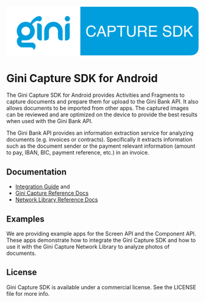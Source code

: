 ![Gini Capture SDK for Android](logo.png)

Gini Capture SDK for Android
============================

The Gini Capture SDK for Android provides Activities and Fragments to capture documents and prepare them for upload to
the Gini Bank API. It also allows documents to be imported from other apps. The captured images can be reviewed and are
optimized on the device to provide the best results when used with the Gini Bank API. 

The Gini Bank API provides an information extraction service for analyzing documents (e.g. invoices or contracts).
Specifically it extracts information such as the document sender or the payment relevant information (amount to pay,
IBAN, BIC, payment reference, etc.) in an invoice.

Documentation
-------------

* [Integration Guide](https://developer.gini.net/gini-mobile-android/capture-sdk/sdk/html/) and
* [Gini Capture Reference Docs](https://developer.gini.net/gini-mobile-android/capture-sdk/sdk/dokka/index.html)
* [Network Library Reference Docs](https://developer.gini.net/gini-mobile-android/capture-sdk/default-network/dokka/index.html)

Examples
--------

We are providing example apps for the Screen API and the Component API. These apps demonstrate how
to integrate the Gini Capture SDK and how to use it with the Gini Capture Network Library to
analyze photos of documents.

License
-------

Gini Capture SDK is available under a commercial license. See the LICENSE file for more info.
